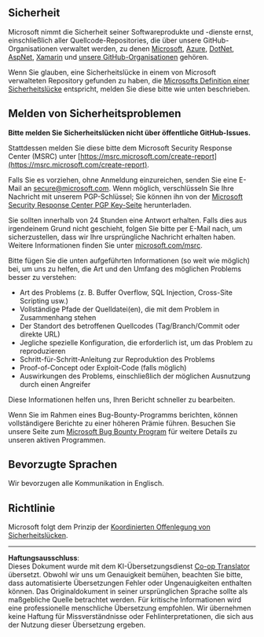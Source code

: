 <!--
CO_OP_TRANSLATOR_METADATA:
{
  "original_hash": "5e1b8da31aae9cca3d53ad243fa3365a",
  "translation_date": "2025-09-03T21:37:58+00:00",
  "source_file": "SECURITY.md",
  "language_code": "de"
}
-->
## Sicherheit

Microsoft nimmt die Sicherheit seiner Softwareprodukte und -dienste ernst, einschließlich aller Quellcode-Repositories, die über unsere GitHub-Organisationen verwaltet werden, zu denen [Microsoft](https://github.com/Microsoft), [Azure](https://github.com/Azure), [DotNet](https://github.com/dotnet), [AspNet](https://github.com/aspnet), [Xamarin](https://github.com/xamarin) und [unsere GitHub-Organisationen](https://opensource.microsoft.com/) gehören.

Wenn Sie glauben, eine Sicherheitslücke in einem von Microsoft verwalteten Repository gefunden zu haben, die [Microsofts Definition einer Sicherheitslücke](https://docs.microsoft.com/previous-versions/tn-archive/cc751383(v=technet.10)?WT.mc_id=academic-77952-leestott) entspricht, melden Sie diese bitte wie unten beschrieben.

## Melden von Sicherheitsproblemen

**Bitte melden Sie Sicherheitslücken nicht über öffentliche GitHub-Issues.**

Stattdessen melden Sie diese bitte dem Microsoft Security Response Center (MSRC) unter [https://msrc.microsoft.com/create-report](https://msrc.microsoft.com/create-report).

Falls Sie es vorziehen, ohne Anmeldung einzureichen, senden Sie eine E-Mail an [secure@microsoft.com](mailto:secure@microsoft.com). Wenn möglich, verschlüsseln Sie Ihre Nachricht mit unserem PGP-Schlüssel; Sie können ihn von der [Microsoft Security Response Center PGP Key-Seite](https://www.microsoft.com/en-us/msrc/pgp-key-msrc) herunterladen.

Sie sollten innerhalb von 24 Stunden eine Antwort erhalten. Falls dies aus irgendeinem Grund nicht geschieht, folgen Sie bitte per E-Mail nach, um sicherzustellen, dass wir Ihre ursprüngliche Nachricht erhalten haben. Weitere Informationen finden Sie unter [microsoft.com/msrc](https://www.microsoft.com/msrc).

Bitte fügen Sie die unten aufgeführten Informationen (so weit wie möglich) bei, um uns zu helfen, die Art und den Umfang des möglichen Problems besser zu verstehen:

  * Art des Problems (z. B. Buffer Overflow, SQL Injection, Cross-Site Scripting usw.)
  * Vollständige Pfade der Quelldatei(en), die mit dem Problem in Zusammenhang stehen
  * Der Standort des betroffenen Quellcodes (Tag/Branch/Commit oder direkte URL)
  * Jegliche spezielle Konfiguration, die erforderlich ist, um das Problem zu reproduzieren
  * Schritt-für-Schritt-Anleitung zur Reproduktion des Problems
  * Proof-of-Concept oder Exploit-Code (falls möglich)
  * Auswirkungen des Problems, einschließlich der möglichen Ausnutzung durch einen Angreifer

Diese Informationen helfen uns, Ihren Bericht schneller zu bearbeiten.

Wenn Sie im Rahmen eines Bug-Bounty-Programms berichten, können vollständigere Berichte zu einer höheren Prämie führen. Besuchen Sie unsere Seite zum [Microsoft Bug Bounty Program](https://microsoft.com/msrc/bounty) für weitere Details zu unseren aktiven Programmen.

## Bevorzugte Sprachen

Wir bevorzugen alle Kommunikation in Englisch.

## Richtlinie

Microsoft folgt dem Prinzip der [Koordinierten Offenlegung von Sicherheitslücken](https://www.microsoft.com/en-us/msrc/cvd).

---

**Haftungsausschluss**:  
Dieses Dokument wurde mit dem KI-Übersetzungsdienst [Co-op Translator](https://github.com/Azure/co-op-translator) übersetzt. Obwohl wir uns um Genauigkeit bemühen, beachten Sie bitte, dass automatisierte Übersetzungen Fehler oder Ungenauigkeiten enthalten können. Das Originaldokument in seiner ursprünglichen Sprache sollte als maßgebliche Quelle betrachtet werden. Für kritische Informationen wird eine professionelle menschliche Übersetzung empfohlen. Wir übernehmen keine Haftung für Missverständnisse oder Fehlinterpretationen, die sich aus der Nutzung dieser Übersetzung ergeben.